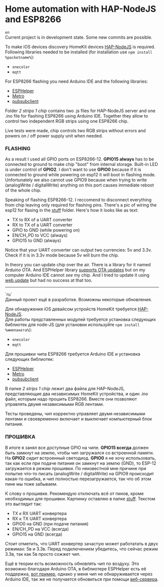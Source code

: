 # Home automation with HAP-NodeJS and ESP8266

`en`<br>
Current project is in development state. Some new commits are possible.

To make iOS devices discovery HomeKit devices [HAP-NodeJS](https://github.com/KhaosT/HAP-NodeJS) is required.<br>
Following libraries needed to be installed (for installation use `npm install %packetname%`):

* `onecolor`
* `mqtt`

For ESP8266 flashing you need Arduino IDE and the following libraries:

* [ESPHelper](https://github.com/ItKindaWorks/ESPHelper)
* [Metro](https://www.pjrc.com/teensy/td_libs_Metro.html)
* [pubsubclient](https://github.com/knolleary/pubsubclient)

Folder *2 strips 1 chip* contains two .js files for HAP-NodeJS server and one .ino file for flashing ESP8266 using Arduino IDE. Together they allow to control two independent RGB strips using one ESP8266 chip.

Live tests were made, chip controls two RGB strips without errors and powers on / off power supply unit when needed.

### FLASHING
As a result I used all GPIO ports on ESP8266-12. **GPIO15 always** has to be connected to ground to make chip "boot" from internal storage. Built-in LED is under control of **GPIO2**. I don't want to use **GPIO0** because if it is connected to ground while powering on esp12 it will boot in flashing mode. Unfortunately we also cannot use GPIO9 because when trying to write (analogWrite / digitalWrite) anything on this port causes immediate reboot of the whole chip.

Speaking of flashing ESP8266-12. I reccomend to disconnect everything from chip leaving only required for flashing pins. There's a pic of wiring the esp12 for flasing in the [stuff](https://github.com/surik00/ESP8266/tree/master/stuff) folder. Here's how it looks like as text:

* TX to RX of a UART converter
* RX to TX of a UART converter
* GPIO to GND (while powering on)
* EN/CH_PD to VCC (always)
* GPIO15 to GND (always)

Notice that your UART converter can output two currencies: 5v and 3.3v. Check if it is in 3.3v mode because 5v will burn the chip.

In theory you can update chip over the air. There is a library for it named *Arduino OTA*. And ESPHelper library [supports OTA updates](https://github.com/ItKindaWorks/ESPHelper/blob/master/examples/OTA/OTA.ino) but on my computer Arduino IDE cannot *see* my chip. And I tried to update it using [web update](http://esp8266.github.io/Arduino/versions/2.0.0/doc/ota_updates/ota_updates.html#web-browser) but had no success at that too.

<hr>
`ru`<br>
Данный проект ещё в разработке. Возможны некоторые обновления.

Для обнаружения iOS девайсом устройств HomeKit требуется [HAP-NodeJS](https://github.com/KhaosT/HAP-NodeJS).<br>
Для работы представленных модулей требуется установка следующих библиотек для node-JS (для установки используйте `npm install %имяпакета%`):

* `onecolor`
* `mqtt`


Для прошивки чипа ESP8266 требуется Arduino IDE и установка следующих библиотек:

* [ESPHelper](https://github.com/ItKindaWorks/ESPHelper)
* [Metro](https://www.pjrc.com/teensy/td_libs_Metro.html)
* [pubsubclient](https://github.com/knolleary/pubsubclient)

В папке *2 strips 1 chip* лежит два файла для HAP-NodeJS, представляющие два независимых HomeKit устройства, и один .ino файл, которым надо прошить ESP8266. Вместе они позволяют управлять двумя независимыми RGB лентами.

Тесты проведены, чип корректно управляет двумя независимыми лентами и своевременно включает и выключает компьютерный блок питания.

### ПРОШИВКА
В итоге я занял все доступные GPIO на чипе. **GPIO15 всегда** должен быть замкнут на землю, чтобы чип загружался со встроенной памяти. На **GPIO2** *сидит* встроенный светодиод. **GPIO0** я не хочу использовать, так как если при подаче питания он замкнут на землю (GND), то ESP-12 загружается в режим прошивки. По неизвестной мне причине при попытке что-то писать (analogWrite / digitalWrite) на GPIO9 происходит какая-то ошибка, и чип полностью перезагружается, так что об этом пине мы тоже забываем.

К слову о прошивке. Рекомендую отключать всё от пинов, кроме необходимых для прошивки. Картинку оставляю в папке [stuff](https://github.com/surik00/ESP8266/tree/master/stuff). Текстом это выглядит так:

* TX к RX UART конвертера
* RX к TX UART конвертера
* GPIO0 на GND (при подаче питания)
* EN/CH_PD на VCC (всегда)
* GPIO15 на GND (всегда)

Стоит отметить, что UART конвертер зачастую может работатать в двух режимах: 5в и 3.3в. Перед подключением убедитесь, что сейчас режим 3.3в, так как 5в просто сожжет чип.

Ещё в теории есть возможность обновлять чип по воздуху. Это возможно благодаря Arduino OTA, в библиотере ESPHelper есть её поддержка, [вот пример](https://github.com/ItKindaWorks/ESPHelper/blob/master/examples/OTA/OTA.ino), однако у меня чип не обнаруживается через Arduino IDE, так же не получается обновиться при помощи [веб-сервера](http://esp8266.github.io/Arduino/versions/2.0.0/doc/ota_updates/ota_updates.html#web-browser).